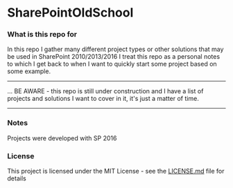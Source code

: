 # SharePointOldSchool

### What is this repo for
In this repo I gather many different project types or other solutions that may be used in SharePoint 2010/2013/2016
I treat this repo as a personal notes to which I get back to when I want to quickly start some project based on some example.
___
... BE AWARE - this repo is still under construction and I have a list of projects and solutions I want to cover in it, it's just a matter of time. 
___
### Notes

Projects were developed with SP 2016

### License

This project is licensed under the MIT License - see the [LICENSE.md](LICENSE.md) file for details
